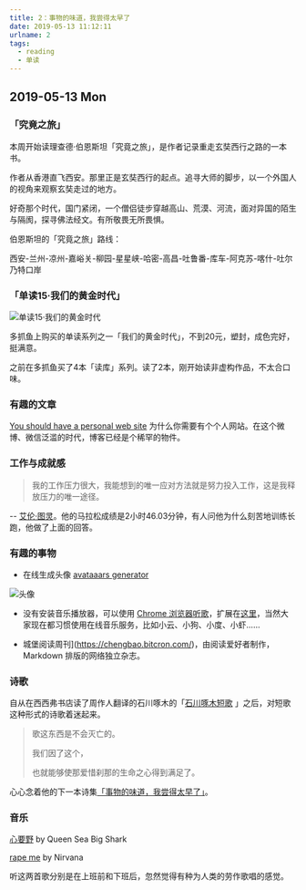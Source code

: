 ```yaml
---
title: 2：事物的味道，我尝得太早了
date: 2019-05-13 11:12:11
urlname: 2
tags:
  - reading
  - 单读
---
```




## 2019-05-13 Mon

### 「究竟之旅」

本周开始读理查德·伯恩斯坦「究竟之旅」，是作者记录重走玄奘西行之路的一本书。

作者从香港直飞西安。那里正是玄奘西行的起点。追寻大师的脚步，以一个外国人的视角来观察玄奘走过的地方。

好奇那个时代，国门紧闭，一个僧侣徒步穿越高山、荒漠、河流，面对异国的陌生与隔阂，探寻佛法经文。有所敬畏无所畏惧。



伯恩斯坦的「究竟之旅」路线：

西安-兰州-凉州-嘉峪关-柳园-星星峡-哈密-高昌-吐鲁番-库车-阿克苏-喀什-吐尔乃特口岸

### 「单读15·我们的黄金时代」

![单读15·我们的黄金时代](https://i.imgur.com/mFeOGKh.jpg)

多抓鱼上购买的单读系列之一「我们的黄金时代」，不到20元，塑封，成色完好，挺满意。

之前在多抓鱼买了4本「读库」系列。读了2本，刚开始读非虚构作品，不太合口味。

### 有趣的文章

[You should have a personal web site](https://writing.markchristian.org/2019/04/29/personal-web-sites/?c=1)  为什么你需要有个个人网站。在这个微博、微信泛滥的时代，博客已经是个稀罕的物件。

### 工作与成就感

> 我的工作压力很大，我能想到的唯一应对方法就是努力投入工作，这是我释放压力的唯一途径。

-- [艾伦·图灵](http://www-history.mcs.st-and.ac.uk/Extras/Turing_running.html)。他的马拉松成绩是2小时46.03分钟，有人问他为什么刻苦地训练长跑，他做了上面的回答。

### 有趣的事物

- 在线生成头像 [avataaars generator](<https://getavataaars.com/?accessoriesType=Blank&avatarStyle=Transparent&clotheColor=Gray02&clotheType=ShirtCrewNeck&eyeType=Squint&eyebrowType=DefaultNatural&facialHairColor=Black&facialHairType=Blank&graphicType=Cumbia&hairColor=Black&hatColor=Gray02&mouthType=Default&skinColor=Light&topType=ShortHairShortFlat>)

![头像](https://i.imgur.com/uzGY47R.png)

- 没有安装音乐播放器，可以使用 [Chrome 浏览器听歌](<https://github.com/scscms/scscmsMusic>)，扩展在[这里]([https://chrome.google.com/webstore/detail/scscms%E9%9F%B3%E4%B9%90%E6%92%AD%E6%94%BE%E5%99%A8/djkddblnfgendjoklmfmocaboelkmdkm/related?hl=zh-CN](https://chrome.google.com/webstore/detail/scscms音乐播放器/djkddblnfgendjoklmfmocaboelkmdkm/related?hl=zh-CN))，当然大家现在都习惯使用在线音乐服务，比如小云、小狗、小度、小虾……

- 城堡阅读周刊](https://chengbao.bitcron.com/)，由阅读爱好者制作，Markdown 排版的网络独立杂志。


### 诗歌

自从在西西弗书店读了周作人翻译的石川啄木的「[石川啄木短歌](https://book.douban.com/subject/30316751/) 」之后，对短歌这种形式的诗歌着迷起来。

> 歌这东西是不会灭亡的。
>
> 我们因了这个，
>
> 也就能够使那爱惜刹那的生命之心得到满足了。

心心念着他的下一本诗集[「事物的味道，我尝得太早了」](https://book.douban.com/subject/26759579/)。

### 音乐

[心要野](https://open.spotify.com/album/6hWzVc1ZqG5o7VquCX4ZPr) by Queen Sea Big Shark

[rape me](https://open.spotify.com/album/7wOOA7l306K8HfBKfPoafr)  by Nirvana

听这两首歌分别是在上班前和下班后，忽然觉得有种为人类的劳作歌唱的感觉。
